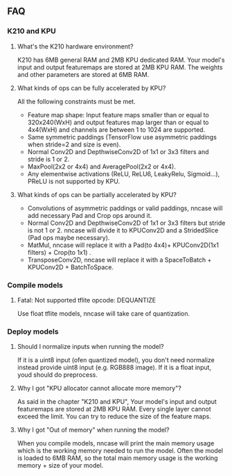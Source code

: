 ## FAQ

### K210 and KPU
1. What's the K210 hardware environment?

    K210 has 6MB general RAM and 2MB KPU dedicated RAM. Your model's input and output featuremaps are stored at 2MB KPU RAM. The weights and other parameters are stored at 6MB RAM.

2. What kinds of ops can be fully accelerated by KPU?

    All the following constraints must be met.
    - Feature map shape: Input feature maps smaller than or equal to 320x240(WxH) and output features map larger than or equal to 4x4(WxH) and channels are between 1 to 1024 are supported.
    - Same symmetric paddings (TensorFlow use asymmetric paddings when stride=2 and size is even).
    - Normal Conv2D and DepthwiseConv2D of 1x1 or 3x3 filters and stride is 1 or 2.
    - MaxPool(2x2 or 4x4) and AveragePool(2x2 or 4x4).
    - Any elementwise activations (ReLU, ReLU6, LeakyRelu, Sigmoid...), PReLU is not supported by KPU.

3. What kinds of ops can be partially accelerated by KPU?

    - Convolutions of asymmetric paddings or valid paddings, nncase will add necessary Pad   and Crop ops around it.
    - Normal Conv2D and DepthwiseConv2D of 1x1 or 3x3 filters but stride is not 1 or 2.   nncase will divide it to KPUConv2D and a StridedSlice (Pad ops maybe necessary).
    - MatMul, nncase will replace it with a Pad(to 4x4)+ KPUConv2D(1x1 filters) + Crop(to 1x1)  .
    - TransposeConv2D, nncase will replace it with a SpaceToBatch + KPUConv2D + BatchToSpace.

### Compile models
1. Fatal: Not supported tflite opcode: DEQUANTIZE

    Use float tflite models, nncase will take care of quantization.

### Deploy models
1. Should I normalize inputs when running the model?

    If it is a uint8 input (ofen quantized model), you don't need normalize instead provide uint8 input (e.g. RGB888 image). If it is a float input, youd should do preprocess.

2. Why I got "KPU allocator cannot allocate more memory"?

    As said in the chapter "K210 and KPU", Your model's input and output featuremaps are stored at 2MB KPU RAM. Every single layer cannot exceed the limit. You can try to reduce the size of the feature maps.

3. Why I got "Out of memory" when running the model?

    When you compile models, nncase will print the main memory usage which is the working memory needed to run the model. Often the model is loaded to 6MB RAM, so the total main memory usage is the working memory + size of your model.

